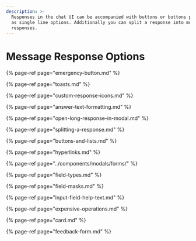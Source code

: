 ```yaml
---
description: >-
  Responses in the chat UI can be accompanied with buttons or buttons presented
  as single line options. Additionally you can split a response into multiple
  responses.
---
```


# Message Response Options

{% page-ref page="emergency-button.md" %}

{% page-ref page="toasts.md" %}

{% page-ref page="custom-response-icons.md" %}

{% page-ref page="answer-text-formatting.md" %}

{% page-ref page="open-long-response-in-modal.md" %}

{% page-ref page="splitting-a-response.md" %}

{% page-ref page="buttons-and-lists.md" %}

{% page-ref page="hyperlinks.md" %}

{% page-ref page="../components/modals/forms/" %}

{% page-ref page="field-types.md" %}

{% page-ref page="field-masks.md" %}

{% page-ref page="input-field-help-text.md" %}

{% page-ref page="expensive-operations.md" %}

{% page-ref page="card.md" %}

{% page-ref page="feedback-form.md" %}

